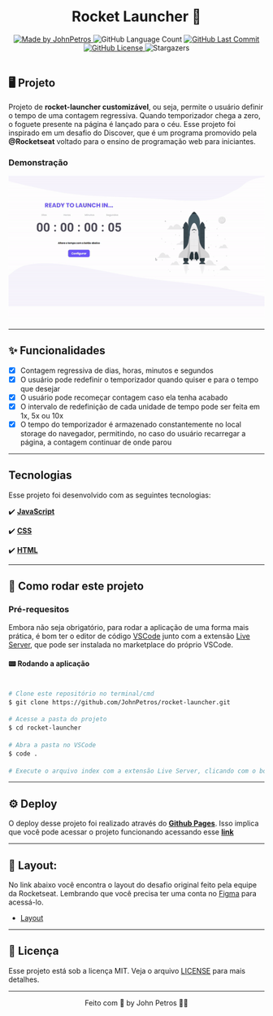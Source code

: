 <h1 align="center">
    Rocket Launcher 🚀
</h1>

<div align="center">
   <a href="https://github.com/JohnPetros">
      <img alt="Made by JohnPetros" src="https://img.shields.io/badge/made%20by-JohnPetros-blueviolet">
   </a>
   <img alt="GitHub Language Count" src="https://img.shields.io/github/languages/count/JohnPetros/rocket-launcher">
   <a href="https://github.com/JohnPetros/rocket-launcher/commits/main">
      <img alt="GitHub Last Commit" src="https://img.shields.io/github/last-commit/JohnPetros/rocket-launcher">
   </a>
  </a>
   </a>
   <a href="https://github.com/JohnPetros/rocket-launcher/blob/main/LICENSE.md">
      <img alt="GitHub License" src="https://img.shields.io/github/license/JohnPetros/rocket-launcher">
   </a>
    <img alt="Stargazers" src="https://img.shields.io/github/stars/JohnPetros/rocket-launcher?style=social">
</div>

<br>

## 🖥️ Projeto

Projeto de **rocket-launcher customizável**, ou seja, permite o usuário definir o tempo de uma contagem regressiva. Quando temporizador chega a zero, o foguete presente na página é lançado para o céu. Esse projeto foi inspirado em um desafio do Discover, que é um programa promovido pela **@Rocketseat** voltado para o ensino de programação web para iniciantes.

### Demonstração


<div align="center">
    <img width="750" alt="GIF demontrando o Rocket Launcher" src="./src/.github/rocket-launcher.gif" />
</div>

---

## ✨ Funcionalidades

- [x] Contagem regressiva de dias, horas, minutos e segundos
- [x] O usuário pode redefinir o temporizador quando quiser e para o tempo que desejar
- [x] O usuário pode recomeçar contagem caso ela tenha acabado
- [x] O intervalo de redefinição de cada unidade de tempo pode ser feita em 1x, 5x ou 10x
- [x] O tempo do temporizador é armazenado constantemente no local storage do navegador, permitindo, no caso do usuário recarregar a página, a contagem continuar de onde parou

---

## Tecnologias

Esse projeto foi desenvolvido com as seguintes tecnologias:

✔️ **[JavaScript](https://developer.mozilla.org/pt-BR/docs/Web/JavaScript)**

✔️ **[CSS](https://developer.mozilla.org/pt-BR/docs/Web/CSS)**

✔️ **[HTML](https://developer.mozilla.org/pt-BR/docs/Web/HTML)**

---

## 🚀 Como rodar este projeto

### Pré-requesitos

Embora não seja obrigatório, para rodar a aplicação de uma forma mais prática, é bom ter o editor de código [VSCode](https://code.visualstudio.com/) junto com a extensão [Live Server](https://marketplace.visualstudio.com/items?itemName=ritwickdey.LiveServer), que pode ser instalada no marketplace do próprio VSCode.

#### 📟 Rodando a aplicação

```bash

# Clone este repositório no terminal/cmd
$ git clone https://github.com/JohnPetros/rocket-launcher.git

# Acesse a pasta do projeto
$ cd rocket-launcher

# Abra a pasta no VSCode
$ code .

# Execute o arquivo index com a extensão Live Server, clicando com o botão direito sobre ele e depois em Open with Live Server

```

---

## ⚙️ Deploy

O deploy desse projeto foi realizado através do **[Github Pages](https://www.infinityfree.net/)**. Isso implica que você pode acessar o projeto funcionando acessando esse **[link](https://johnpetros.github.io/super-trunfo-clash-royale/)**

---

## 🎨 Layout:

No link abaixo você encontra o layout do desafio original feito pela equipe da Rocketseat. Lembrando que você precisa ter uma conta no [Figma](http://figma.com/) para acessá-lo.

- [Layout](https://www.figma.com/file/f8etB9sLR00CjZEsBQPDTX/DD-%2F-rocket-launcher-(Copy)?node-id=0%3A1&t=UWlddMnD)

---

## 📝 Licença

Esse projeto está sob a licença MIT. Veja o arquivo [LICENSE](LICENSE) para mais detalhes.

---

<p align="center">
   Feito com 💜 by John Petros 👋🏻
</p>
